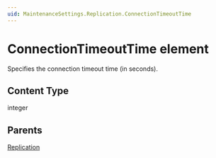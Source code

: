 ```yaml
---
uid: MaintenanceSettings.Replication.ConnectionTimeoutTime
---
```


# ConnectionTimeoutTime element

Specifies the connection timeout time (in seconds).

## Content Type

integer

## Parents

[Replication](xref:MaintenanceSettings.Replication)
